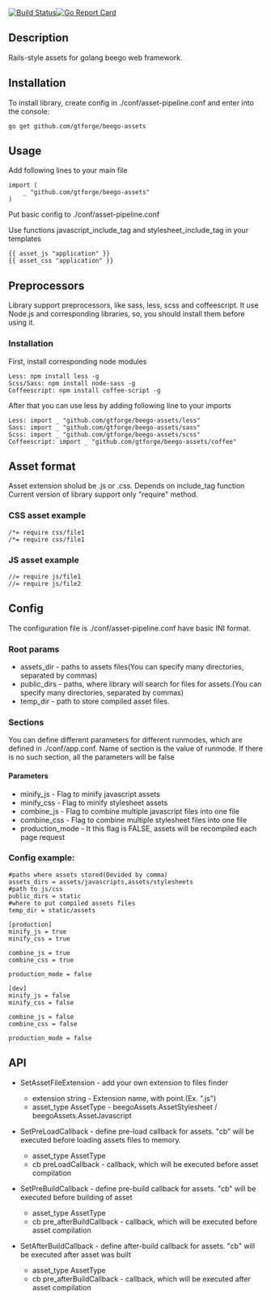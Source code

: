 [![Build Status](https://travis-ci.org/gtforge/beego-assets.svg?branch=master)](https://travis-ci.org/gtforge/beego-assets)[![Go Report Card](https://goreportcard.com/badge/github.com/gtforge/beego-assets)](https://goreportcard.com/report/github.com/gtforge/beego-assets)
## Description
Rails-style assets for golang beego web framework.

## Installation
To install library, create config in ./conf/asset-pipeline.conf and enter into the console:

	go get github.com/gtforge/beego-assets

	
## Usage
Add following lines to your main file
 
	import (
		_ "github.com/gtforge/beego-assets"
	)

Put basic config to ./conf/asset-pipeline.conf

Use functions javascript_include_tag and stylesheet_include_tag in your templates

	{{ asset_js "application" }}
	{{ asset_css "application" }}
## Preprocessors
Library support preprocessors, like sass, less, scss and coffeescript. It use Node.js and corresponding libraries, so, you should install them before using it.
### Installation
First, install corresponding node modules

	Less: npm install less -g
	Scss/Sass: npm install node-sass -g
	Coffeescript: npm install coffee-script -g
	
After that you can use less by adding following line to your imports

	Less: import _ "github.com/gtforge/beego-assets/less"
	Sass: import _ "github.com/gtforge/beego-assets/sass"
	Scss: import _ "github.com/gtforge/beego-assets/scss"
	Coffeescript: import _ "github.com/gtforge/beego-assets/coffee"

## Asset format
Asset extension sholud be .js or .css. Depends on include_tag function<br>
Current version of library support only "require" method.

### CSS asset example
 
	/*= require css/file1
	/*= require css/file1
### JS asset example
 
	//= require js/file1
	//= require js/file2

## Config
The configuration file is ./conf/asset-pipeline.conf have basic INI format.

### Root params
- assets_dir - paths to assets files(You can specify many directories, separated by commas)
- public_dirs - paths, where library will search for files for assets.(You can specify many directories, separated by commas)
- temp_dir - path to store compiled asset files.

### Sections
You can define different parameters for different runmodes, which are defined in ./conf/app.conf. Name of section is the value of runmode. If there is no such section, all the parameters will be false

#### Parameters
- minify_js - Flag to minify javascript assets
- minify_css - Flag to minify stylesheet assets
- combine_js - Flag to combine multiple javascript files into one file
- combine_css - Flag to combine multiple stylesheet files into one file
- production_mode - It this flag is FALSE, assets will be recompiled each page request

### Config example:

	#paths where assets stored(Devided by comma)
	assets_dirs = assets/javascripts,assets/stylesheets
	#path to js/css
	public_dirs = static
	#where to put compiled assets files
	temp_dir = static/assets
	
	[production]
	minify_js = true
	minify_css = true
	
	combine_js = true
	combine_css = true
	
	production_mode = false

	[dev]
	minify_js = false
	minify_css = false
	
	combine_js = false
	combine_css = false
	
	production_mode = false
	
## API
- SetAssetFileExtension - add your own extension to files finder
	- extension string	- Extension name, with point.(Ex. ".js")
	- asset_type AssetType	- beegoAssets.AssetStylesheet / beegoAssets.AssetJavascript
	
- SetPreLoadCallback  - define pre-load callback for assets. "cb" will be executed before loading assets files to memory.
	- asset_type AssetType
	- cb preLoadCallback	- callback, which will be executed before asset compilation
		
- SetPreBuildCallback  - define pre-build callback for assets. "cb" will be executed before building of asset
	- asset_type AssetType
	- cb pre_afterBuildCallback	- callback, which will be executed before asset compilation
	
- SetAfterBuildCallback  - define after-build callback for assets. "cb" will be executed after asset was built
	- asset_type AssetType
	- cb pre_afterBuildCallback	- callback, which will be executed after asset compilation
